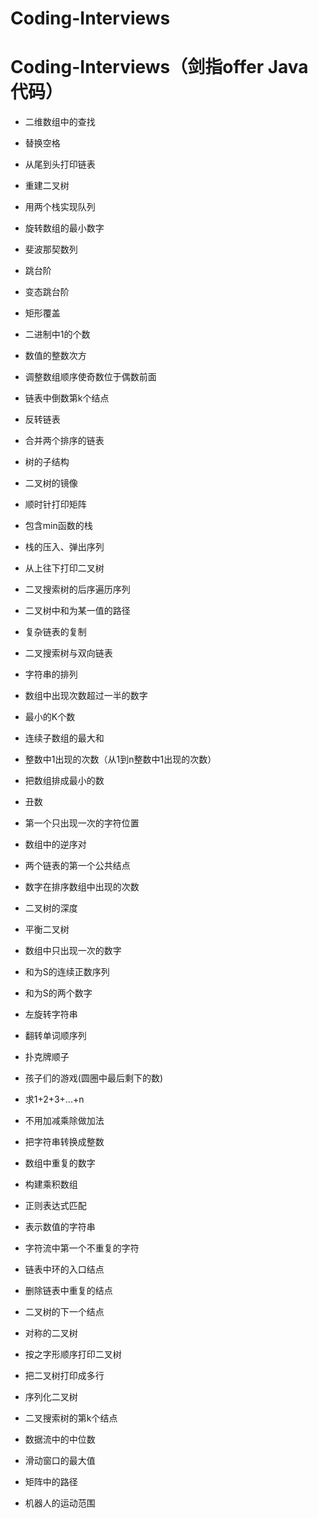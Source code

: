 # Coding-Interviews
# Coding-Interviews（剑指offer Java代码）

* 二维数组中的查找
* 替换空格
* 从尾到头打印链表
* 重建二叉树
* 用两个栈实现队列
* 旋转数组的最小数字
* 斐波那契数列
* 跳台阶
* 变态跳台阶
* 矩形覆盖
* 二进制中1的个数
* 数值的整数次方
* 调整数组顺序使奇数位于偶数前面
* 链表中倒数第k个结点
* 反转链表
* 合并两个排序的链表
* 树的子结构
* 二叉树的镜像
* 顺时针打印矩阵
* 包含min函数的栈

* 栈的压入、弹出序列
* 从上往下打印二叉树
* 二叉搜索树的后序遍历序列
* 二叉树中和为某一值的路径
* 复杂链表的复制
* 二叉搜索树与双向链表
* 字符串的排列
* 数组中出现次数超过一半的数字
* 最小的K个数
* 连续子数组的最大和
* 整数中1出现的次数（从1到n整数中1出现的次数）
* 把数组排成最小的数
* 丑数
* 第一个只出现一次的字符位置
* 数组中的逆序对
* 两个链表的第一个公共结点
* 数字在排序数组中出现的次数
* 二叉树的深度
* 平衡二叉树
* 数组中只出现一次的数字

* 和为S的连续正数序列
* 和为S的两个数字
* 左旋转字符串
* 翻转单词顺序列
* 扑克牌顺子
* 孩子们的游戏(圆圈中最后剩下的数)
* 求1+2+3+...+n
* 不用加减乘除做加法
* 把字符串转换成整数
* 数组中重复的数字
* 构建乘积数组
* 正则表达式匹配
* 表示数值的字符串
* 字符流中第一个不重复的字符
* 链表中环的入口结点
* 删除链表中重复的结点
* 二叉树的下一个结点
* 对称的二叉树
* 按之字形顺序打印二叉树
* 把二叉树打印成多行

* 序列化二叉树
* 二叉搜索树的第k个结点
* 数据流中的中位数
* 滑动窗口的最大值
* 矩阵中的路径
* 机器人的运动范围

